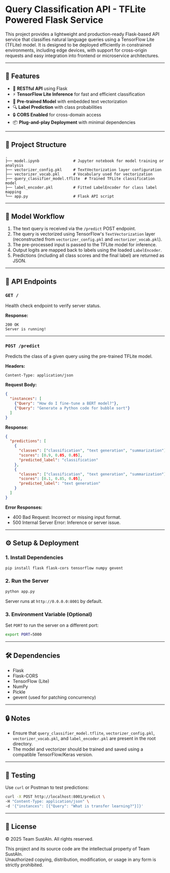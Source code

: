 
# Query Classification API - TFLite Powered Flask Service

This project provides a lightweight and production-ready Flask-based API service that classifies natural language queries using a TensorFlow Lite (TFLite) model. It is designed to be deployed efficiently in constrained environments, including edge devices, with support for cross-origin requests and easy integration into frontend or microservice architectures.

---

## 🚀 Features

- 🔗 **RESTful API** using Flask
- ⚡ **TensorFlow Lite Inference** for fast and efficient classification
- 🧠 **Pre-trained Model** with embedded text vectorization
- 🔍 **Label Prediction** with class probabilities
- 🔒 **CORS Enabled** for cross-domain access
- 📦 **Plug-and-play Deployment** with minimal dependencies

---

## 📁 Project Structure

```
.
├── model.ipynb               # Jupyter notebook for model training or analysis
├── vectorizer_config.pkl     # TextVectorization layer configuration
├── vectorizer_vocab.pkl      # Vocabulary used for vectorization
├── query_classifier_model.tflite  # Trained TFLite classification model
├── label_encoder.pkl         # Fitted LabelEncoder for class label mapping
└── app.py                    # Flask API script
```

---

## 🧠 Model Workflow

1. The text query is received via the `/predict` POST endpoint.
2. The query is vectorized using TensorFlow's `TextVectorization` layer (reconstructed from `vectorizer_config.pkl` and `vectorizer_vocab.pkl`).
3. The pre-processed input is passed to the TFLite model for inference.
4. Output logits are mapped back to labels using the loaded `LabelEncoder`.
5. Predictions (including all class scores and the final label) are returned as JSON.

---

## 📡 API Endpoints

### `GET /`
Health check endpoint to verify server status.

**Response:**
```
200 OK
Server is running!
```

---

### `POST /predict`
Predicts the class of a given query using the pre-trained TFLite model.

**Headers:**
```
Content-Type: application/json
```

**Request Body:**
```json
{
  "instances": [
    {"Query": "How do I fine-tune a BERT model?"},
    {"Query": "Generate a Python code for bubble sort"}
  ]
}
```

**Response:**
```json
{
  "predictions": [
    {
      "classes": ["classification", "text generation", "summarization"],
      "scores": [0.9, 0.05, 0.05],
      "predicted_label": "classification"
    },
    {
      "classes": ["classification", "text generation", "summarization"],
      "scores": [0.1, 0.85, 0.05],
      "predicted_label": "text generation"
    }
  ]
}
```

**Error Responses:**
- 400 Bad Request: Incorrect or missing input format.
- 500 Internal Server Error: Inference or server issue.

---

## ⚙️ Setup & Deployment

### 1. Install Dependencies
```bash
pip install flask flask-cors tensorflow numpy gevent
```

### 2. Run the Server
```bash
python app.py
```

Server runs at `http://0.0.0.0:8001` by default.

### 3. Environment Variable (Optional)
Set `PORT` to run the server on a different port:
```bash
export PORT=5000
```

---

## 🛠 Dependencies

- Flask
- Flask-CORS
- TensorFlow (Lite)
- NumPy
- Pickle
- gevent (used for patching concurrency)

---

## 🔒 Notes

- Ensure that `query_classifier_model.tflite`, `vectorizer_config.pkl`, `vectorizer_vocab.pkl`, and `label_encoder.pkl` are present in the root directory.
- The model and vectorizer should be trained and saved using a compatible TensorFlow/Keras version.

---

## 🧪 Testing

Use `curl` or Postman to test predictions:

```bash
curl -X POST http://localhost:8001/predict \
-H "Content-Type: application/json" \
-d '{"instances": [{"Query": "What is transfer learning?"}]}'
```

---

## 📄 License

© 2025 Team SustAIn. All rights reserved.

This project and its source code are the intellectual property of Team SustAIn.  
Unauthorized copying, distribution, modification, or usage in any form is strictly prohibited.
